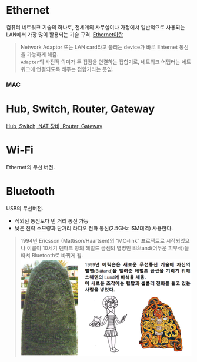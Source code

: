 # Ethernet

컴퓨터 네트워크 기술의 하나로, 전세계의 사무실이나 가정에서 일반적으로 사용되는 LAN에서 가장 많이 활용되는 기술 규격.
[Ethernet이란](https://dsaint31.tistory.com/entry/CE-Ethernet)

> Network Adaptor 또는 LAN card라고 불리는 device가 바로 Ehternet 통신을 가능하게 해줌.  
> `Adapter`의 사전적 의미가 두 접점을 연결하는 접합기로, 네트워크 어댑터는 네트워크에 연결되도록 해주는 접합기라는 뜻임.

### MAC 

# Hub, Switch, Router, Gateway

[Hub, Switch, NAT 장비, Router, Gateway](https://dsaint31.tistory.com/entry/Hub-Switch-Router-%EA%B3%B5%EC%9C%A0%EA%B8%B0NAT%EC%9E%A5%EB%B9%84)

# Wi-Fi

Ethernet의 무선 버전.

# Bluetooth

USB의 무선버전.

* 적외선 통신보다 먼 거리 통신 가능
* 낮은 전략 소모량과 단거리 라디오 전파 통신(2.5GHz ISM대역) 사용한다.

> 1994년 Ericsson (Mattison/Haartsen)의 “MC-link” 프로젝트로 시작되었으나 이름이 10세기 덴마크 왕의 헤럴드 곰센의 별명인 Blåtand(어두운 피부색)을 따서 Bluetooth로 바뀌게 됨.
> ![bluetooth](img/bluetooth.png)
